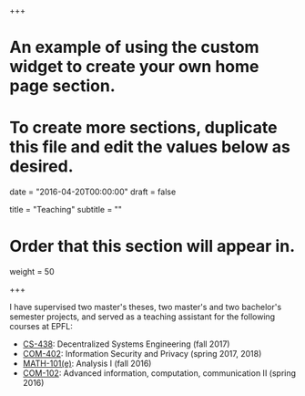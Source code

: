 +++
# An example of using the custom widget to create your own home page section.
# To create more sections, duplicate this file and edit the values below as desired.

date = "2016-04-20T00:00:00"
draft = false

title = "Teaching"
subtitle = ""

# Order that this section will appear in.
weight = 50

+++

I have supervised two master's theses, two master's and two bachelor's semester projects, and served as a teaching assistant for the following courses at EPFL:

- [CS-438](http://edu.epfl.ch/coursebook/en/decentralized-systems-engineering-CS-438): Decentralized Systems Engineering (fall 2017)
- [COM-402](http://edu.epfl.ch/coursebook/en/information-security-and-privacy-COM-402): Information Security and Privacy (spring 2017, 2018)
- [MATH-101(e)](http://edu.epfl.ch/coursebook/en/analysis-i-MATH-101-E): Analysis I (fall 2016)
- [COM-102](http://edu.epfl.ch/coursebook/en/advanced-information-computation-communication-ii-COM-102):
Advanced information, computation, communication II (spring 2016)
